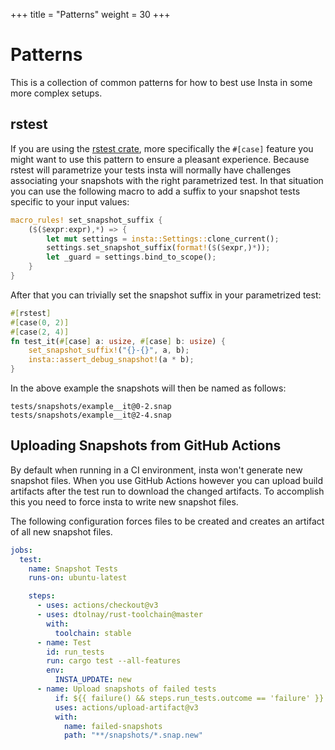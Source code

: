 +++
title = "Patterns"
weight = 30
+++

# Patterns

This is a collection of common patterns for how to best use Insta in some more complex
setups.

## rstest

If you are using the [rstest crate](https://crates.io/crates/rstest), more specifically the
`#[case]` feature you might want to use this pattern to ensure a pleasant experience.  Because
rstest will parametrize your tests insta will normally have challenges associating your
snapshots with the right parametrized test.  In that situation you can use the following macro
to add a suffix to your snapshot tests specific to your input values:

```rust
macro_rules! set_snapshot_suffix {
    ($($expr:expr),*) => {
        let mut settings = insta::Settings::clone_current();
        settings.set_snapshot_suffix(format!($($expr,)*));
        let _guard = settings.bind_to_scope();
    }
}
```

After that you can trivially set the snapshot suffix in your parametrized test:

```rust
#[rstest]
#[case(0, 2)]
#[case(2, 4)]
fn test_it(#[case] a: usize, #[case] b: usize) {
    set_snapshot_suffix!("{}-{}", a, b);
    insta::assert_debug_snapshot!(a * b);
}
```

In the above example the snapshots will then be named as follows:

```
tests/snapshots/example__it@0-2.snap
tests/snapshots/example__it@2-4.snap
```

## Uploading Snapshots from GitHub Actions

By default when running in a CI environment, insta won't generate new snapshot files.  When you
use GitHub Actions however you can upload build artifacts after the test run to download the
changed artifacts.  To accomplish this you need to force insta to write new snapshot files.

The following configuration forces files to be created and creates an artifact of all new
snapshot files.

```yaml
jobs:
  test:
    name: Snapshot Tests
    runs-on: ubuntu-latest

    steps:
      - uses: actions/checkout@v3
      - uses: dtolnay/rust-toolchain@master
        with:
          toolchain: stable
      - name: Test
        id: run_tests
        run: cargo test --all-features
        env:
          INSTA_UPDATE: new
      - name: Upload snapshots of failed tests
          if: ${{ failure() && steps.run_tests.outcome == 'failure' }}
          uses: actions/upload-artifact@v3
          with:
            name: failed-snapshots
            path: "**/snapshots/*.snap.new"
```
